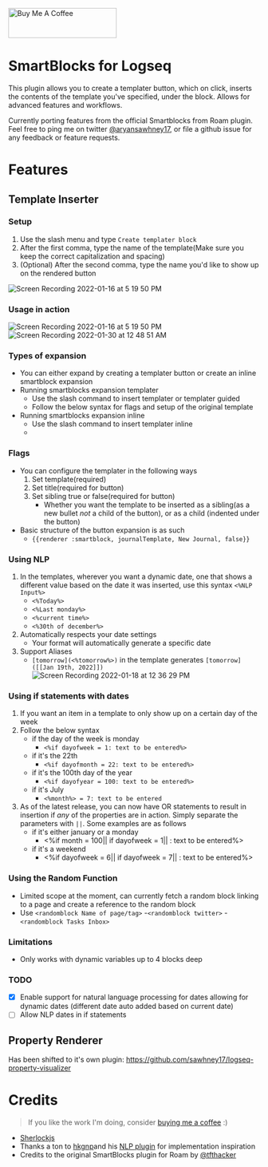 <a href="https://www.buymeacoffee.com/sawhney17" target="_blank"><img src="https://cdn.buymeacoffee.com/buttons/v2/arial-violet.png" alt="Buy Me A Coffee" style="height: 60px !important;width: 217px !important;" ></a>
# SmartBlocks for Logseq

This plugin allows you to create a templater button, which on click, inserts the contents of the template you've specified, under the block. Allows for advanced features and workflows. 

Currently porting features from the official Smartblocks from Roam plugin. Feel free to ping me on twitter [@aryansawhney17](https://twitter.com/aryansawhney17), or file a github issue for any feedback or feature requests. 


# Features

## Template Inserter
### Setup
1. Use the slash menu and type `Create templater block`
2. After the first comma, type the name of the template(Make sure you keep the correct capitalization and spacing)
3. (Optional) After the second comma, type the name you'd like to show up on the rendered button

![Screen Recording 2022-01-16 at 5 19 50 PM](https://user-images.githubusercontent.com/80150109/149662207-c95a285a-fe4c-4e9f-b4d4-b2154330eebd.gif)

### Usage in action
![Screen Recording 2022-01-16 at 5 19 50 PM](https://user-images.githubusercontent.com/80150109/149662222-79f0fa35-c2d8-4070-93d9-a39b0b7b4982.gif)
![Screen Recording 2022-01-30 at 12 48 51 AM](https://user-images.githubusercontent.com/80150109/151677540-a9b24fdd-3139-42c5-bfb8-8d0ad967dd84.gif)

### Types of expansion
- You can either expand by creating a templater button or create an inline smartblock expansion
- Running smartblocks expansion templater
	- Use the slash command to insert templater or templater guided 
	- Follow the below syntax for flags and setup of the original template
- Running smartblocks expansion inline
	- Use the slash command to insert templater inline
	- 
### Flags
- You can configure the templater in the following ways
	1. Set template(required)
	2. Set title(required for button)
	3. Set sibling true or false(required for button)
		- Whether you want the template to be inserted as a sibling(as a new bullet _not_ a child of the button), or as a child (indented under the button)
- Basic structure of the button expansion is as such 
	- `{{renderer :smartblock, journalTemplate, New Journal, false}}`
### Using NLP
1. In the templates, wherever you want a dynamic date, one that shows a different value based on the date it was inserted, use this syntax `<%NLP Input%>`
	- `<%Today%>`
	- `<%Last monday%>`
	- `<%current time%>` 
	- `<%30th of december%>` 
2. Automatically respects your date settings
	- Your format will automatically generate a specific date 
3. Support Aliases
	- `[tomorrow](<%tomorrow%>)` in the template generates `[tomorrow]([[Jan 19th, 2022]])`
![Screen Recording 2022-01-18 at 12 36 29 PM](https://user-images.githubusercontent.com/80150109/149903174-1187c911-76c3-44be-87dc-a35e5fb37d5a.gif)
### Using if statements with dates
1. If you want an item in a template to only show up on a certain day of the week 
2. Follow the below syntax
	- if the day of the week is monday
		- `<%if dayofweek = 1: text to be entered%>`
	- if it's the 22th
		- `<%if dayofmonth = 22: text to be entered%>`
	- if it's the 100th day of the year
		- `<%if dayofyear = 100: text to be entered%>`
	- if it's July
		- `<%month%> = 7: text to be entered`
3. As of the latest release, you can now have OR statements to result in insertion if *any* of the properties are in action. Simply separate the parameters with `||`. Some examples are as follows
	- if it's either january or a monday
		- <%if month = 100|| if dayofweek = 1||  : text to be entered%>
	- if it's a weekend
		- <%if dayofweek = 6|| if dayofweek = 7||  : text to be entered%>
### Using the Random Function
- Limited scope at the moment, can currently fetch a random block linking to a page and create a reference to the random block
- Use `<randomblock Name of page/tag>`
	-`<randomblock twitter>`
	-`<randomblock Tasks Inbox>`
### Limitations
- Only works with dynamic variables up to 4 blocks deep 

### TODO
- [x] Enable support for natural language processing for dates allowing for dynamic dates (different date auto added based on current date)
- [ ] Allow NLP dates in if statements

## Property Renderer
Has been shifted to it's own plugin: https://github.com/sawhney17/logseq-property-visualizer

# Credits 
> If you like the work I'm doing, consider [buying me a coffee](https://www.buymeacoffee.com/sawhney17) :)
- [Sherlockjs](https://github.com/neilgupta/Sherlock)
- Thanks a ton to [hkgnp](https://github.com/hkgnp)and his [NLP plugin](https://github.com/hkgnp/logseq-datenlp-plugin) for implementation inspiration
- Credits to the original SmartBlocks plugin for Roam by [@tfthacker](https://twitter.com/tfthacker)

